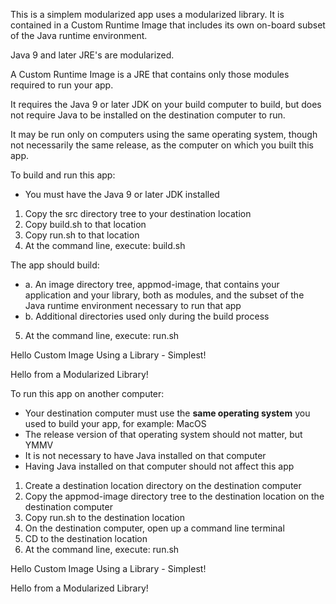 This is a simplem modularized app uses a modularized library.
It is contained in a Custom Runtime Image that includes its own on-board subset of the Java runtime environment.

Java 9 and later JRE's are modularized.

A Custom Runtime Image is a JRE that contains only those modules required to run your app.

It requires the Java 9 or later JDK on your build computer to build, 
but does not require Java to be installed on the destination computer to run.

It may be run only on computers using the same operating system, 
though not necessarily the same release, 
as the computer on which you built this app.

To build and run this app:

- You must have the Java 9 or later JDK installed

1. Copy the src directory tree to your destination location
2. Copy build.sh to that location
3. Copy run.sh to that location
4. At the command line, execute: build.sh

The app should build:

* a. An image directory tree, appmod-image, that contains your application and your library, both as modules, and the subset of the Java runtime environment necessary to run that app
* b. Additional directories used only during the build process

5. At the command line, execute: run.sh

Hello Custom Image Using a Library - Simplest!

Hello from a Modularized Library! 

To run this app on another computer:

- Your destination computer must use the **same operating system** you used to build your app, for example:  MacOS
- The release version of that operating system should not matter, but YMMV
- It is not necessary to have Java installed on that computer
- Having Java installed on that computer should not affect this app

1. Create a destination location directory on the destination computer
2. Copy the appmod-image directory tree to the destination location on the destination computer
4. Copy run.sh to the destination location
5. On the destination computer, open up a command line terminal
6. CD to the destination location
7. At the command line, execute: run.sh

Hello Custom Image Using a Library - Simplest!

Hello from a Modularized Library!
